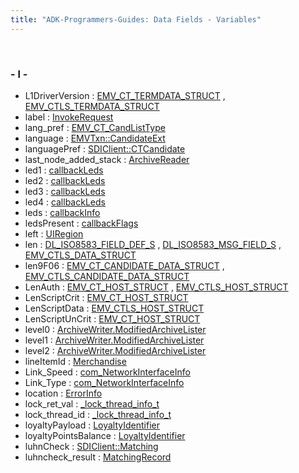 ```yaml
---
title: "ADK-Programmers-Guides: Data Fields - Variables"
---
```


 

### - l -

- L1DriverVersion : <a href="group___d_e_f___c_o_n_f___t_e_r_m.md#a534424c16f043292e2b4bf000b07ead3">EMV_CT_TERMDATA_STRUCT</a> , <a href="group___d_e_f___c_o_n_f___t_e_r_m.md#a534424c16f043292e2b4bf000b07ead3">EMV_CTLS_TERMDATA_STRUCT</a>
- label : <a href="structvficpl_1_1_invoke_request.md#a1dd28f5ea7b5b0780013e960944ddaa0">InvokeRequest</a>
- lang_pref : <a href="group___a_d_k___t_r_x___e_x_e_c.md#ad0444dd3d47d2321dd0b316f984feda0">EMV_CT_CandListType</a>
- language : <a href="structvfisdi_1_1_e_m_v_txn.md#ad881c8b90f51e1a954d319ba81f4a924">EMVTxn::CandidateExt</a>
- languagePref : <a href="group__sdiemvct.md#ac1dead5d76292a7eb52a571ff1afd2fc">SDIClient::CTCandidate</a>
- last_node_added_stack : <a href="classpackmanlib_1_1io_1_1_archive_reader.md#a4a0cd187ea06b5a8913c722a51e1d265">ArchiveReader</a>
- led1 : <a href="titusstubs_8cpp.md#af0c5c3fbc60964bd244e93332d10a455">callbackLeds</a>
- led2 : <a href="titusstubs_8cpp.md#a38787a58e6ae8b68a4be64098d81bf36">callbackLeds</a>
- led3 : <a href="titusstubs_8cpp.md#aa3eab1944e772ea3eb070adb7556fe64">callbackLeds</a>
- led4 : <a href="titusstubs_8cpp.md#a33c4b61da4e53a2c79a9f971e1328eea">callbackLeds</a>
- leds : <a href="titusstubs_8cpp.md#a38f1f8fad71aba7fcc13d157455ccce4">callbackInfo</a>
- ledsPresent : <a href="titusstubs_8cpp.md#ab5f8d707d79df1f99e7d1f36d4f0f525">callbackFlags</a>
- left : <a href="namespacevfigui.md#ad8f5e19e19f12974c9713e920ec54331">UIRegion</a>
- len : <a href="dl__iso8583__common_8h.md#a6476a9e6ade66c6ecfcdf2389829726d">DL_ISO8583_FIELD_DEF_S</a> , <a href="dl__iso8583__common_8h.md#a6476a9e6ade66c6ecfcdf2389829726d">DL_ISO8583_MSG_FIELD_S</a> , <a href="_e_m_v___c_t_l_s___interface_8h.md#ad4c01009aad5a218ea64c329ebfe653d">EMV_CTLS_DATA_STRUCT</a>
- len9F06 : <a href="group___a_d_k___t_r_x___e_x_e_c.md#a9169197c16d59f125de973dad0339531">EMV_CT_CANDIDATE_DATA_STRUCT</a> , <a href="group___f_u_n_c___f_l_o_w.md#a9169197c16d59f125de973dad0339531">EMV_CTLS_CANDIDATE_DATA_STRUCT</a>
- LenAuth : <a href="group___a_d_k___t_r_x___e_x_e_c.md#aff51a4f2d77f5fbff6f94ee3f018139b">EMV_CT_HOST_STRUCT</a> , <a href="group___d_e_f___f_l_o_w___i_n_p_u_t.md#aff51a4f2d77f5fbff6f94ee3f018139b">EMV_CTLS_HOST_STRUCT</a>
- LenScriptCrit : <a href="group___a_d_k___t_r_x___e_x_e_c.md#a0979a9055eee5fafca56ef64345130af">EMV_CT_HOST_STRUCT</a>
- LenScriptData : <a href="group___d_e_f___f_l_o_w___i_n_p_u_t.md#a9bf3afd9af1cc2ad998e6a17f62dfc6a">EMV_CTLS_HOST_STRUCT</a>
- LenScriptUnCrit : <a href="group___a_d_k___t_r_x___e_x_e_c.md#af8b45a6f6579a84f6b601474fb5cb98c">EMV_CT_HOST_STRUCT</a>
- level0 : <a href="classpackmanlib_1_1io_1_1_archive_writer_1_1_modified_archive_lister.md#a20e65575e9ad90a51ba246aa3f79156c">ArchiveWriter.ModifiedArchiveLister</a>
- level1 : <a href="classpackmanlib_1_1io_1_1_archive_writer_1_1_modified_archive_lister.md#aac80cb3d7ae72728550539fc8ba688cf">ArchiveWriter.ModifiedArchiveLister</a>
- level2 : <a href="classpackmanlib_1_1io_1_1_archive_writer_1_1_modified_archive_lister.md#a86a12c7f54a0862cbb39e10282fb92ce">ArchiveWriter.ModifiedArchiveLister</a>
- lineItemId : <a href="classvficpl_1_1_merchandise.md#a57f94d55757ee3185d99f95a2c34744b">Merchandise</a>
- Link_Speed : <a href="libcom_8h.md#a418f09ba474e63c1e96c2e1bc7fce78a">com_NetworkInterfaceInfo</a>
- Link_Type : <a href="libcom_8h.md#a9c3e27fc0f94996248a792614a3d96df">com_NetworkInterfaceInfo</a>
- location : <a href="group__inf__util__public.md#a6a0d5603410d5eda93c0ff341966cce1">ErrorInfo</a>
- lock_ret_val : <a href="_v_h_q_manager_8c.md#a22d399e929c9f443b98431ab1f79951a">_lock_thread_info_t</a>
- lock_thread_id : <a href="_v_h_q_manager_8c.md#a47f958d48c182bd88c6f31d6ee52d29a">_lock_thread_info_t</a>
- loyaltyPayload : <a href="classvficpl_1_1_loyalty_identifier.md#ac7df68099f8dcd3234bc67286826214f">LoyaltyIdentifier</a>
- loyaltyPointsBalance : <a href="classvficpl_1_1_loyalty_identifier.md#ac3fe73ee85f39c0062830da8882309de">LoyaltyIdentifier</a>
- luhnCheck : <a href="group__sdidata.md#a8203541e3d209a356712a0ee38fd0f90">SDIClient::Matching</a>
- luhncheck_result : <a href="structlibsdi_1_1_matching_record.md#ad687904d43015c5a82bac4d04bf3566b">MatchingRecord</a>
